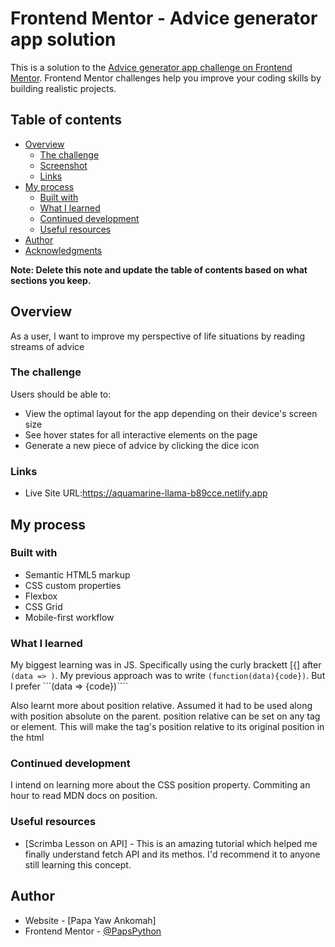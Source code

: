 # Frontend Mentor - Advice generator app solution

This is a solution to the [Advice generator app challenge on Frontend Mentor](https://www.frontendmentor.io/challenges/advice-generator-app-QdUG-13db). Frontend Mentor challenges help you improve your coding skills by building realistic projects.

## Table of contents

- [Overview](#overview)
  - [The challenge](#the-challenge)
  - [Screenshot](#screenshot)
  - [Links](#links)
- [My process](#my-process)
  - [Built with](#built-with)
  - [What I learned](#what-i-learned)
  - [Continued development](#continued-development)
  - [Useful resources](#useful-resources)
- [Author](#author)
- [Acknowledgments](#acknowledgments)

**Note: Delete this note and update the table of contents based on what sections you keep.**

## Overview
As a user, I want to improve my perspective of life situations by reading streams of advice

### The challenge

Users should be able to:

- View the optimal layout for the app depending on their device's screen size
- See hover states for all interactive elements on the page
- Generate a new piece of advice by clicking the dice icon


### Links

- Live Site URL:https://aquamarine-llama-b89cce.netlify.app

## My process

### Built with

- Semantic HTML5 markup
- CSS custom properties
- Flexbox
- CSS Grid
- Mobile-first workflow

### What I learned

My biggest learning was in JS. Specifically using the curly brackett [{] after ```(data => )```. My previous approach was to write ```(function(data){code})```. But I prefer  ```(data => {code})````

Also learnt more about position relative. Assumed it had to be used along with position absolute on the parent.
position relative can be set on any tag or element. This will make the tag's position relative to its original position in the html

### Continued development
I intend on learning more about the CSS position property. Commiting an hour to read MDN docs on position.


### Useful resources

- [Scrimba Lesson on API] - This is an amazing tutorial which helped me finally understand fetch API and its methos. I'd recommend it to anyone still learning this concept.

## Author

- Website - [Papa Yaw Ankomah]
- Frontend Mentor - [@PapsPython](https://www.frontendmentor.io/profile/PapsPython)




